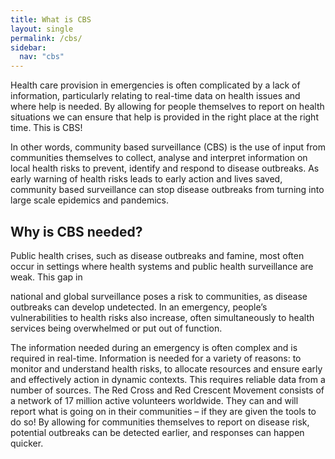```yaml
---
title: What is CBS
layout: single
permalink: /cbs/
sidebar:
  nav: "cbs"
---
```


Health care provision in emergencies is often complicated by a lack of information, particularly relating to real-time data on health issues and where help is needed. By allowing for people themselves to report on health situations we can ensure that help is provided in the right place at the right time. This is CBS!

In other words, community based surveillance (CBS) is the use of input from communities themselves to collect, analyse and interpret information on local health risks to prevent, identify and respond to disease outbreaks. As early warning of health risks leads to early action and lives saved, community based surveillance can stop disease outbreaks from turning into large scale epidemics and pandemics.

## Why is CBS needed?

Public health crises, such as disease outbreaks and famine, most often occur in settings where health systems and public health surveillance are weak. This gap in

national and global surveillance poses a risk to communities, as disease outbreaks can develop undetected. In an emergency, people’s vulnerabilities to health risks also increase, often simultaneously to health services being overwhelmed or put out of function.

The information needed during an emergency is often complex and is required in real-time. Information is needed for a variety of reasons: to monitor and understand health risks, to allocate resources and ensure early and effectively action in dynamic contexts. This requires reliable data from a number of sources. The Red Cross and Red Crescent Movement consists of a network of 17 million active volunteers worldwide. They can and will report what is going on in their communities – if they are given the tools to do so! By allowing for communities themselves to report on disease risk, potential outbreaks can be detected earlier, and responses can happen quicker.